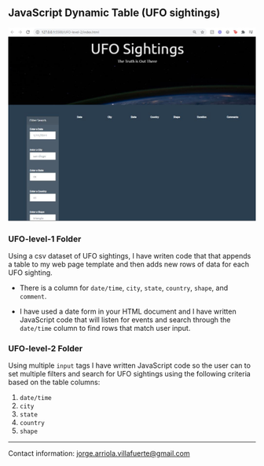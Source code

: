 ## JavaScript Dynamic Table (UFO sightings)

![Screenshot](Images/Screenshot.JPG)

### UFO-level-1 Folder

Using a csv dataset of UFO sightings, I have writen code that that appends a table to my web page template and then adds new rows of data for each UFO sighting.

* There is a column for `date/time`, `city`, `state`, `country`, `shape`, and `comment`.

* I have used a date form in your HTML document and I have written JavaScript code that will listen for events and search through the `date/time` column to find rows that match user input.

### UFO-level-2 Folder

Using multiple `input` tags I have written JavaScript code so the user can to set multiple filters and search for UFO sightings using the following criteria based on the table columns:

  1. `date/time`
  2. `city`
  3. `state`
  4. `country`
  5. `shape`

---------

Contact information: jorge.arriola.villafuerte@gmail.com
